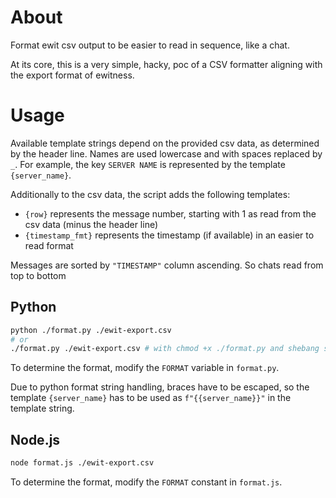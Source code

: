 # About

Format ewit csv output to be easier to read in sequence, like a chat.

At its core, this is a very simple, hacky, poc of a CSV formatter aligning with the export format of ewitness.


# Usage


Available template strings depend on the provided csv data, as determined by the header line. Names are used lowercase and with spaces replaced by `_`. For example, the key `SERVER NAME` is represented by the template `{server_name}`.

Additionally to the csv data, the script adds the following templates:

- `{row}` represents the message number, starting with 1 as read from the csv data (minus the header line)
- `{timestamp_fmt}` represents the timestamp (if available) in an easier to read format

Messages are sorted by `"TIMESTAMP"` column ascending. So chats read from top to bottom

## Python 

```sh
python ./format.py ./ewit-export.csv
# or
./format.py ./ewit-export.csv # with chmod +x ./format.py and shebang support
```

To determine the format, modify the `FORMAT` variable in `format.py`.

Due to python format string handling, braces have to be escaped, so the template `{server_name}` has to be used as `f"{{server_name}}"` in the template string.

## Node.js

```sh
node format.js ./ewit-export.csv
```

To determine the format, modify the `FORMAT` constant in `format.js`.

